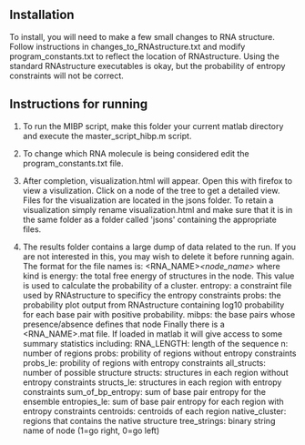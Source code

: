 ## Installation
To install, you will need to make a few small changes to RNA structure. Follow
instructions in changes_to_RNAstructure.txt and modify program_constants.txt 
to reflect the location of RNAstructure. Using the standard RNAstructure 
executables is okay, but the probability of entropy constraints will not be correct. 

## Instructions for running
1. To run the MIBP script, make this folder your current matlab directory and
execute the master_script_hibp.m script.

2. To change which RNA molecule is being considered edit the program_constants.txt file.

3. After completion, visualization.html will appear. Open this with firefox to view a 
visulization. Click on a node of the tree to get a detailed view. Files for the 
visualization are located in the jsons folder. To retain a visualization simply rename 
visualization.html and make sure that it is in the same folder as a folder called 
'jsons' containing the appropriate files.

4. The results folder contains a large dump of data related to the run. If you are not 
interested in this, you may wish to delete it before running again. The format for the file names is:
<RNA_NAME>_<node_name>_<kind>
where kind is
energy: the total free energy of structures in the node. This value is used to calculate the probability of a cluster.
entropy: a constraint file used by RNAstructure to specificy the entropy constraints
probs: the probability plot output from RNAstructure containing log10 probability for each base pair with positive probability.
mibps: the base pairs whose presence/absence defines that node
Finally there is a <RNA_NAME>.mat file. If loaded in matlab it will give access to some summary statistics including:
RNA_LENGTH: length of the sequence
n: number of regions
probs: probility of regions without entropy constraints
probs_le: probility of regions with entropy constraints
all_structs: number of possible structure
structs: structures in each region without entropy constraints
structs_le: structures in each region with entropy constraints
sum_of_bp_entropy: sum of base pair entropy for the ensemble
entropies_le: sum of base pair entropy for each region with entropy constraints
centroids: centroids of each region
native_cluster: regions that contains the native structure
tree_strings: binary string name of node (1=go right, 0=go left)
